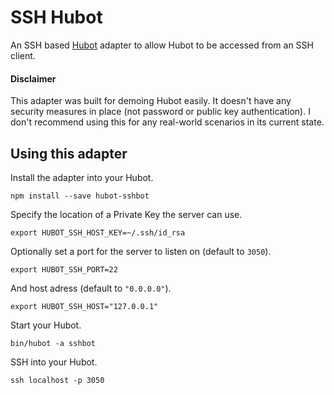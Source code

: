 # SSH Hubot

An SSH based [Hubot](https://hubot.github.com) adapter to allow Hubot to be accessed from an SSH client.

#### Disclaimer

This adapter was built for demoing Hubot easily. It doesn't have any security measures in place (not password or public key authentication). I don't recommend using this for any real-world scenarios in its current state.

## Using this adapter

Install the adapter into your Hubot.

```
npm install --save hubot-sshbot
```

Specify the location of a Private Key the server can use.

```
export HUBOT_SSH_HOST_KEY=~/.ssh/id_rsa
```

Optionally set a port for the server to listen on (default to `3050`).

```
export HUBOT_SSH_PORT=22
```

And host adress (default to `"0.0.0.0"`).

```
export HUBOT_SSH_HOST="127.0.0.1"
```

Start your Hubot.

```
bin/hubot -a sshbot
```

SSH into your Hubot.

```
ssh localhost -p 3050
```

